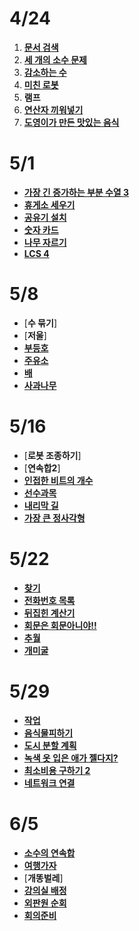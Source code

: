 # 4/24
1. [**문서 검색**](https://github.com/algorithmFor2021/jaebin_lee/blob/main/2021.4.24/1543.cpp)
2. [**세 개의 소수 문제**](https://github.com/algorithmFor2021/jaebin_lee/blob/main/2021.4.24/11502.cpp)
3. [**감소하는 수**](https://github.com/algorithmFor2021/jaebin_lee/blob/main/2021.4.24/1038.cpp)
4. [**미친 로봇**](https://github.com/algorithmFor2021/jaebin_lee/blob/main/2021.4.24/1405.cpp)
5. **램프**
6. [**연산자 끼워넣기**](https://github.com/algorithmFor2021/jaebin_lee/blob/main/2021.4.24/15658.cpp)
7. [**도영이가 만든 맛있는 음식**](https://github.com/algorithmFor2021/jaebin_lee/blob/main/2021.4.24/2961.cpp)

# 5/1
- [**가장 긴 증가하는 부분 수열 3**](https://github.com/algorithmFor2021/jaebin_lee/blob/main/2021.05.01/12738.cpp)
- [**휴게소 세우기**](https://github.com/algorithmFor2021/jaebin_lee/blob/main/2021.05.01/1477.cpp)
- [**공유기 설치**](https://github.com/algorithmFor2021/jaebin_lee/blob/main/2021.05.01/2110.cpp)
- [**숫자 카드**](https://github.com/algorithmFor2021/jaebin_lee/blob/main/2021.05.01/10815.cpp)
- [**나무 자르기**](https://github.com/algorithmFor2021/jaebin_lee/blob/main/2021.05.01/2805.cpp)
- [**LCS 4**](https://github.com/algorithmFor2021/jaebin_lee/blob/main/2021.05.01/13711.cpp)

# 5/8
- [**수 묶기**]
- [**저울**]
- [**부등호**](https://github.com/algorithmFor2021/jaebin_lee/blob/main/2021.05.08/2529.cpp)
- [**주유소**](https://github.com/algorithmFor2021/jaebin_lee/blob/main/2021.05.08/13305.cpp)
- [**배**](https://github.com/algorithmFor2021/jaebin_lee/blob/main/2021.05.08/1092.cpp)
- [**사과나무**](https://github.com/algorithmFor2021/jaebin_lee/blob/main/2021.05.08/19539.cpp)

# 5/16
- [**로봇 조종하기**]
- [**연속합2**]
- [**인접한 비트의 개수**](https://github.com/algorithmFor2021/jaebin_lee/blob/main/2021.05.16/2698.cpp)
- [**선수과목**](https://github.com/algorithmFor2021/jaebin_lee/blob/main/2021.05.16/14567.cpp)
- [**내리막 길**](https://github.com/algorithmFor2021/jaebin_lee/blob/main/2021.05.16/1520.cpp)
- [**가장 큰 정사각형**](https://github.com/algorithmFor2021/jaebin_lee/blob/main/2021.05.16/1915.cpp)

# 5/22
- [**찾기**](https://github.com/algorithmFor2021/jaebin_lee/blob/main/2021.05.22/1786.cpp)
- [**전화번호 목록**](https://github.com/algorithmFor2021/jaebin_lee/blob/main/2021.05.22/5052.cpp)
- [**뒤집힌 계산기**](https://github.com/algorithmFor2021/jaebin_lee/blob/main/2021.05.22/20129.cpp)
- [**회문은 회문아니야!!**](https://github.com/algorithmFor2021/jaebin_lee/blob/main/2021.05.22/15927.cpp)
- [**추월**](https://github.com/algorithmFor2021/jaebin_lee/blob/main/2021.05.22/2002.cpp)
- [**개미굴**](https://github.com/algorithmFor2021/jaebin_lee/blob/main/2021.05.22/14725.cpp)

# 5/29
- [**작업**](https://github.com/algorithmFor2021/jaebin_lee/blob/main/2021.05.29/2056.cpp)
- [**음식물피하기**](https://github.com/algorithmFor2021/jaebin_lee/blob/main/2021.05.29/1743.cpp)
- [**도시 분할 계획**](https://github.com/algorithmFor2021/jaebin_lee/blob/main/2021.05.29/1647.cpp)
- [**녹색 옷 입은 애가 젤다지?**](https://github.com/algorithmFor2021/jaebin_lee/blob/main/2021.05.29/4485.cpp)
- [**최소비용 구하기 2**](https://github.com/algorithmFor2021/jaebin_lee/blob/main/2021.05.29/11779.cpp)
- [**네트워크 연결**](https://github.com/algorithmFor2021/jaebin_lee/blob/main/2021.05.29/1922.cpp)

# 6/5
- [**소수의 연속합**](https://github.com/algorithmFor2021/jaebin_lee/blob/main/2021.06.05/1644.cpp)
- [**여행가자**](https://github.com/algorithmFor2021/jaebin_lee/blob/main/2021.06.05/1976.cpp)
- [**개똥벌레**]
- [**강의실 배정**](https://github.com/algorithmFor2021/jaebin_lee/blob/main/2021.06.05/11000.cpp)
- [**외판원 순회**](https://github.com/algorithmFor2021/jaebin_lee/blob/main/2021.06.05/2098.cpp)
- [**회의준비**](https://github.com/algorithmFor2021/jaebin_lee/blob/main/2021.06.05/2610.cpp)